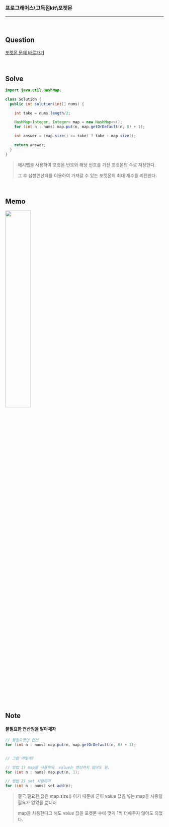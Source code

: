 ### 프로그래머스\고득점kit\포켓몬

---

<br/>

## Question

[포켓몬 문제 바로가기](https://school.programmers.co.kr/learn/courses/30/lessons/1845)

<br/>

## Solve

```java
import java.util.HashMap;

class Solution {
  public int solution(int[] nums) {

    int take = nums.length/2;

    HashMap<Integer, Integer> map = new HashMap<>();
    for (int n : nums) map.put(n, map.getOrDefault(n, 0) + 1);

    int answer = (map.size() >= take) ? take : map.size();

    return answer;
  }
}
```

> 해시맵을 사용하여 포켓몬 번호와 해당 번호를 가진 포켓몬의 수로 저장한다.
>
> 그 후 삼항연산자를 이용하여 가져갈 수 있는 포켓몬의 최대 개수를 리턴한다.

<br/>

## Memo

<img src="https://github.com/JGoo99/CodingTest/assets/126454114/c777fe27-4a80-448a-a541-484ad43626a9" width="40%" height="40%"/>

<br/>

## Note

#### **불필요한 연산임을 알아채자**

```java
// 불필요했던 연산
for (int n : nums) map.put(n, map.getOrDefault(n, 0) + 1);


// 그럼 어떻게?

// 방법 1) map을 사용하되, value는 연산하지 않아도 됨.
for (int n : nums) map.put(n, 1);

// 방법 2) set 사용하기
for (int n : nums) set.add(n);
```

> 결국 필요한 값은 map.size() 이기 때문에 굳이 value 값을 넣는 map을 사용할 필요가 없었을 뿐더러
>
> map을 사용한다고 해도 value 값을 포켓몬 수에 맞게 1씩 더해주지 않아도 되었다.
